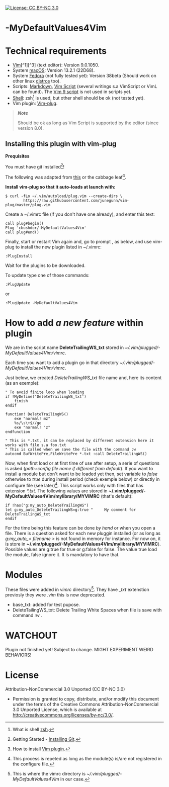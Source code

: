 <!-- ------------------------------------------------------
* Created By : sdo
* File Name : README.md
* Creation Date :2023-05-08 05:52:48
* Last Modified : 2023-08-11 00:32:25
* Email Address : sdo@dorseb.ddns.net
* Version : 0.0.0.180
* License : 
* 	Permission is granted to copy, distribute, and/or modify this document under the terms of the Creative Commons Attribution-NonCommercial 3.0
* 	Unported License, which is available at http://creativecommons.org/licenses/by-nc/3.0/.
* Purpose :
------------------------------------------------------ -->

[![License: CC BY-NC 3.0](https://img.shields.io/badge/License-CC_BY--NC_3.0-lightgrey.svg)](https://creativecommons.org/licenses/by-nc/3.0/)

# -MyDefaultValues4Vim

# Technical requirements

- [Vim](https://en.wikipedia.org/wiki/Vim_(text_editor))[^1][^3] (text editor): Version 9.0.1050.
- System [macOS](https://en.wikipedia.org/wiki/MacOS): Version 13.2.1 (22D68).
- System [Fedora](https://getfedora.org/) (not fully tested yet): Version 38beta (Should work on other linux [distros](https://en.wikipedia.org/wiki/List_of_Linux_distributions) too).
- Scripts: [Markdown](https://en.wikipedia.org/wiki/Markdown), [Vim Script](https://en.wikipedia.org/wiki/Vim_(text_editor)#Vim_script) (several writings s.a VimScript or VimL can be found). The [Vim 9 script](https://vimhelp.org/vim9.txt.html#) is not used in scripts yet.
- [Shell](https://en.wikipedia.org/wiki/Unix_shell): zsh[^7] is used, but other shell should be ok (not tested yet).
- Vim plugin: [Vim-plug](https://github.com/junegunn/vim-plug).


>***Note***
>
> Should be ok as long as Vim Script is supported by the editor (since version 8.0).

## Installing this plugin with vim-plug

**Prequisites**

You must have git installed[^6]!

The following was adapted from [this](https://github.com/junegunn/vim-plug) or the cabbage leaf[^2].

**Install vim-plug so that it auto-loads at launch with:**

```
$ curl -fLo ~/.vim/autoload/plug.vim --create-dirs \
        https://raw.githubusercontent.com/junegunn/vim-plug/master/plug.vim
```

Create a ~/.vimrc file (if you don't have one already), and enter this text:

```
call plug#begin()
Plug 'cbushdor/-MyDefaultValues4Vim'
call plug#end()
```

Finally, start or restart Vim again and, go to prompt , as below, and use vim-plug to install the new plugin listed in ~/.vimrc:

```
:PlugInstall
```

Wait for the plugins to be downloaded.

To update type one of those commands:
```
:PlugUpdate
```
or

```
:PlugUpdate -MyDefaultValues4Vim
```

# How to add *a new feature* within plugin

We are in the script name **DeleteTrailingWS_txt** stored in *~/.vim/plugged/-MyDefaultValues4Vim/vimrc*.

Each time you want to add a plugin go in that directory  *~/.vim/plugged/-MyDefaultValues4Vim/vimrc*.

Just below, we created  *DeleteTrailingWS_txt* file name and, here its content (as an exemple):

```
" To avoid finite loop when loading
if !MyDefine('DeleteTrailingWS_txt')
	finish
endif

function! DeleteTrailingWS()
	exe "normal! mz"
	%s/\s\+$//ge
	exe "normal! 'z"
endfunction

" This is *.txt, it can be replaced by different extension here it works with file s.a foo.txt
" This is called when we save the file with the command :w
autocmd BufWritePre,FileWritePre *.txt :call DeleteTrailingWS()
```

Now, when first load or at first time of use after setup, a serie of questions is asked (*path+config file name if different from default*). If you want to install a module but don't want to be loaded yet then, set variable to *false* otherwise to *true* during install period (check exemple below) or directly in configure file (see later)[^5]. This script works only with files that has extension *\*.txt*. The following values are stored in **~/.vim/plugged/-MyDefaultValues4Vim/mylibrary/MYVIMRC** (that's default):

```
if !has("g:my_auto_DeleteTrailingWS")
let g:my_auto_DeleteTrailingWS=g:true " 	My comment for DeleteTrailingWS_txt
endif
```

For the time being this feature can be done *by hand* or when you open a file. There is a question asked for each new pluggin installed (or as long as *g:my_auto_< filename >* is not found in memory for instance. For now on, it is store in **~/.vim/plugged/-MyDefaultValues4Vim/mylibrary/MYVIMRC**). Possible values are g:true for true or g:false for false. The value true load the module, false ignore it. It is mandatory to have that.

# Modules

These files were added in *vimrc* directory[^4]. They have *_txt* extenstion previosly they were *.vim* this is now deprecated.

* base_txt: added for test pupose.
* DeleteTailingWS_txt: Delete Trailing White Spaces when file is save with command *:w* .	

# WATCHOUT

Plugin not finished yet! Subject to change. MIGHT EXPERIMENT WEIRD BEHAVIORS!

# License

Attribution-NonCommercial 3.0 Unported (CC BY-NC 3.0)
* 	Permission is granted to copy, distribute, and/or modify this document under the terms of the Creative Commons Attribution-NonCommercial 3.0
 	Unported License, which is available at http://creativecommons.org/licenses/by-nc/3.0/.

[^1]: About [Vim](https://www.vim.org/about.php).
[^2]: How to install [Vim plugin](https://linuxhandbook.com/install-vim-plugins/).
[^3]: This code was based on [Vim documentation](https://vimdoc.sourceforge.net/).
[^4]: This is where the vimrc directory is *~/.vim/plugged/-MyDefaultValues4Vim* in our case.
[^5]: This process is repeted as long as the module(s) is/are not registered in the configure file.
[^6]: Getting Started - [Installing Git](https://git-scm.com/book/en/v2/Getting-Started-Installing-Git).
[^7]: What is shell [zsh](https://en.wikipedia.org/wiki/Z_shell).
